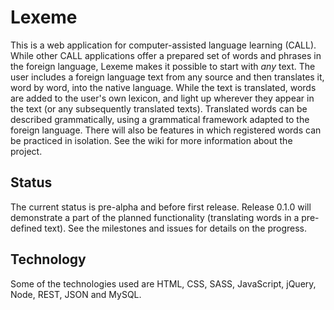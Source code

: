 # Lexeme
This is a web application for computer-assisted language learning (CALL). While other CALL applications offer a prepared set of words and phrases in the foreign language, Lexeme makes it possible to start with _any_ text. The user includes a foreign language text from any source and then translates it, word by word, into the native language. While the text is translated, words are added to the user's own lexicon, and light up wherever they appear in the text (or any subsequently translated texts). Translated words can be described grammatically, using a grammatical framework adapted to the foreign language. There will also be features in which registered words can be practiced in isolation. See the wiki for more information about the project.

## Status

The current status is pre-alpha and before first release. Release 0.1.0 will demonstrate a part of the planned functionality (translating words in a pre-defined text). See the milestones and issues for details on the progress.

## Technology

Some of the technologies used are HTML, CSS, SASS, JavaScript, jQuery, Node, REST, JSON and MySQL.
